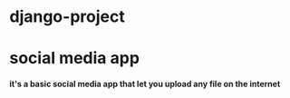 # django-project
# social media app

#### it's a basic social media app that let you upload any file on the internet
